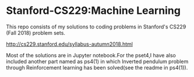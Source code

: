 # Stanford-CS229:Machine Learning
This repo consists of my solutions to coding problems in Stanford's CS229 (Fall 2018) problem sets.

http://cs229.stanford.edu/syllabus-autumn2018.html

Most of the solutions are in Jupyter notebook.For the pset4,I have also included another part named as ps4(1) in which Inverted pendulum problem through Reinforcement learning has been solved(see the readme in ps4(1)).
